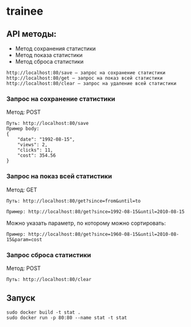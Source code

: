 # trainee


## API методы:
- Метод сохранения статистики
- Метод показа статистики
- Метод сброса статистики

```
http://localhost:80/save – запрос на сохранение статистики
http://localhost:80/get – запрос на показ всей статистики
http://localhost:80/clear – запрос на удаление всей статистики
```

### Запрос на сохранение статистики
Метод: POST
```
Путь: http://localhost:80/save
Пример body:
{
    "date": "1992-08-15",
    "views": 2,
    "clicks": 11,
    "cost": 354.56
}
```

### Запрос на показ всей статистики
Метод: GET
```
Путь: http://localhost:80/get?since=from&until=to

Пример: http://localhost:80/get?since=1992-08-15&until=2010-08-15
```
Можно указать параметр, по которому можно сортировать:
```
Пример: http://localhost:80/get?since=1960-08-15&until=2010-08-15&param=cost
 ```
### Запрос сброса статистики
Метод: POST
```
Путь: http://localhost:80/clear
```
## Запуск 
```
sudo docker build -t stat . 
sudo docker run -p 80:80 --name stat -t stat
```
